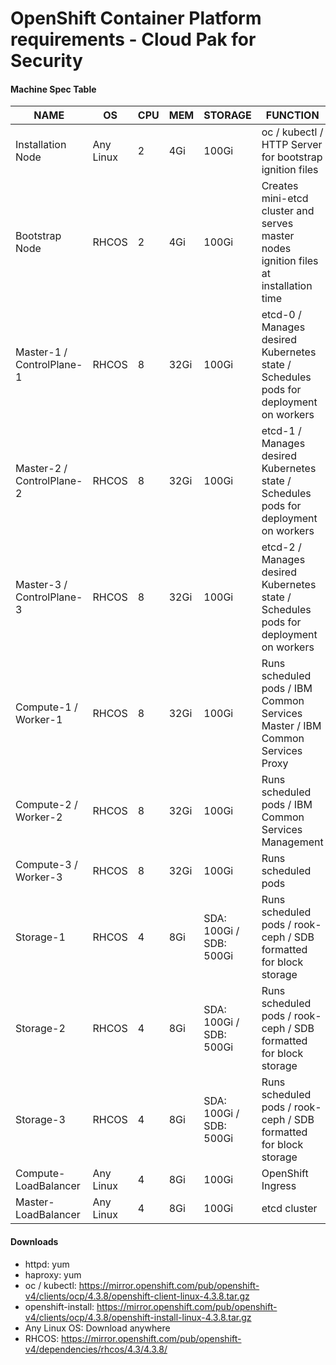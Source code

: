 # OpenShift Container Platform requirements - Cloud Pak for Security

#### Machine Spec Table

| NAME                      	| OS        	| CPU 	| MEM  	| STORAGE                 	| FUNCTION                                                                              	| SOFTWARE                              	|
|---------------------------	|-----------	|-----	|------	|-------------------------	|---------------------------------------------------------------------------------------	|---------------------------------------	|
| Installation Node         	| Any Linux 	| 2   	| 4Gi  	| 100Gi                   	| oc / kubectl / HTTP Server for bootstrap ignition files                               	| httpd, oc, kubectl, openshift-install 	|
| Bootstrap Node            	| RHCOS     	| 2   	| 4Gi  	| 100Gi                   	| Creates mini-etcd cluster and serves master nodes ignition files at installation time 	|                                       	|
| Master-1 / ControlPlane-1 	| RHCOS     	| 8   	| 32Gi  	| 100Gi                   	| etcd-0 / Manages desired Kubernetes state / Schedules pods for deployment on workers  	|                                       	|
| Master-2 / ControlPlane-2 	| RHCOS     	| 8   	| 32Gi  	| 100Gi                   	| etcd-1 / Manages desired Kubernetes state / Schedules pods for deployment on workers  	|                                       	|
| Master-3 / ControlPlane-3 	| RHCOS     	| 8   	| 32Gi  	| 100Gi                   	| etcd-2 / Manages desired Kubernetes state / Schedules pods for deployment on workers  	|                                       	|
| Compute-1 / Worker-1      	| RHCOS     	| 8  	| 32Gi 	| 100Gi                   	| Runs scheduled pods / IBM Common Services Master / IBM Common Services Proxy          	|                                       	|
| Compute-2 / Worker-2      	| RHCOS     	| 8  	| 32Gi 	| 100Gi                   	| Runs scheduled pods / IBM Common Services Management                                  	|                                       	|
| Compute-3 / Worker-3      	| RHCOS     	| 8   	| 32Gi 	| 100Gi                   	| Runs scheduled pods                                                                   	|                                       	|
| Storage-1                 	| RHCOS     	| 4   	| 8Gi  	| SDA: 100Gi / SDB: 500Gi 	| Runs scheduled pods / rook-ceph / SDB formatted for block storage                     	|                                       	|
| Storage-2                 	| RHCOS     	| 4   	| 8Gi  	| SDA: 100Gi / SDB: 500Gi 	| Runs scheduled pods / rook-ceph / SDB formatted for block storage                     	|                                       	|
| Storage-3                 	| RHCOS     	| 4   	| 8Gi  	| SDA: 100Gi / SDB: 500Gi 	| Runs scheduled pods / rook-ceph / SDB formatted for block storage                     	|                                       	|
| Compute-LoadBalancer      	| Any Linux 	| 4   	| 8Gi  	| 100Gi                   	| OpenShift Ingress                                                                     	| haproxy                               	|
| Master-LoadBalancer       	| Any Linux 	| 4   	| 8Gi  	| 100Gi                   	| etcd cluster                                                                          	| haproxy                               	|

#### Downloads

- httpd: yum
- haproxy: yum
- oc / kubectl: https://mirror.openshift.com/pub/openshift-v4/clients/ocp/4.3.8/openshift-client-linux-4.3.8.tar.gz
- openshift-install: https://mirror.openshift.com/pub/openshift-v4/clients/ocp/4.3.8/openshift-install-linux-4.3.8.tar.gz
- Any Linux OS: Download anywhere
- RHCOS: https://mirror.openshift.com/pub/openshift-v4/dependencies/rhcos/4.3/4.3.8/

